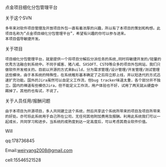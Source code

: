 点金项目细化分包管理平台

关于这个SVN 

    多年来对软件项目管理及开放项目外包一直有着浓厚的兴趣，所以有了本项目的策划和构想。此项目名称为“点金项目细化分包管理平台”，希望有兴趣的你可以参与进来。
    本项目倡导敏捷开发。




关于项目

    项目细化分包管理平台，就是提供一个将项目分解后分派任务的系统,同时将敏捷开发的/轻量的优秀方法融合到系统中。不同于威客、猪八戒、SXSOFT、CSTO等众多的项目外包网站，我们只做软件开发相关的。目前以开源的方式来Build，分为需求管理/设计管理/开发管理/测试管理这些模块，由于本系统的特殊性，在系统稚形基本确定了之后将立即上线，并以短迭代的方式迅速扩充功能。国外的Jira虽然可以自定义工作流，但bug tracker味道太重，各个部分并不独立。国内的禅道有些模仿Jira，但不能定义工作流，用户体验也不好，试用了两天就从硬盘中踢掉了。其他的也有试，不说了。




关于人员任用/报酬问题

    由于本项目为开源项目，多人共同建立这个系统，然后共享这个系统所带来的项目及项目所带来的好处。亦可将此系统用于自己所在公司，无任何其他附加费用及报酬。利用此系统我们可以一起成长，共同学习和进步。当系统的成熟度到达一定高度后，可以考虑其商业软件价值。




Will


qq:178736845

Email:weiryang2008@gmail.com

cell:15546521528
